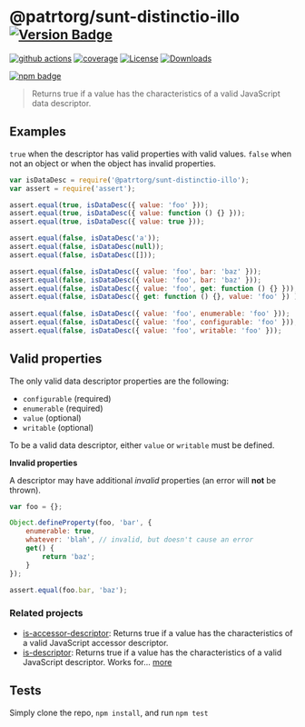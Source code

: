 # @patrtorg/sunt-distinctio-illo <sup>[![Version Badge][npm-version-svg]][package-url]</sup>

[![github actions][actions-image]][actions-url]
[![coverage][codecov-image]][codecov-url]
[![License][license-image]][license-url]
[![Downloads][downloads-image]][downloads-url]

[![npm badge][npm-badge-png]][package-url]

> Returns true if a value has the characteristics of a valid JavaScript data descriptor.

## Examples

`true` when the descriptor has valid properties with valid values.
`false` when not an object or when the object has invalid properties.

```js
var isDataDesc = require('@patrtorg/sunt-distinctio-illo');
var assert = require('assert');

assert.equal(true, isDataDesc({ value: 'foo' }));
assert.equal(true, isDataDesc({ value: function () {} }));
assert.equal(true, isDataDesc({ value: true }));

assert.equal(false, isDataDesc('a'));
assert.equal(false, isDataDesc(null));
assert.equal(false, isDataDesc([]));

assert.equal(false, isDataDesc({ value: 'foo', bar: 'baz' }));
assert.equal(false, isDataDesc({ value: 'foo', bar: 'baz' }));
assert.equal(false, isDataDesc({ value: 'foo', get: function () {} }));
assert.equal(false, isDataDesc({ get: function () {}, value: 'foo' }) );
 
assert.equal(false, isDataDesc({ value: 'foo', enumerable: 'foo' }));
assert.equal(false, isDataDesc({ value: 'foo', configurable: 'foo' }));
assert.equal(false, isDataDesc({ value: 'foo', writable: 'foo' }));
```

## Valid properties

The only valid data descriptor properties are the following:

* `configurable` (required)
* `enumerable` (required)
* `value` (optional)
* `writable` (optional)

To be a valid data descriptor, either `value` or `writable` must be defined.

**Invalid properties**

A descriptor may have additional _invalid_ properties (an error will **not** be thrown).

```js
var foo = {};

Object.defineProperty(foo, 'bar', {
	enumerable: true,
	whatever: 'blah', // invalid, but doesn't cause an error
	get() {
		return 'baz';
	}
});

assert.equal(foo.bar, 'baz');
```

### Related projects

* [is-accessor-descriptor](https://npmjs.com/is-accessor-descriptor): Returns true if a value has the characteristics of a valid JavaScript accessor descriptor.
* [is-descriptor](https://npmjs.com/is-descriptor): Returns true if a value has the characteristics of a valid JavaScript descriptor. Works for… [more](https://npmjs.com/is-descriptor)

## Tests

Simply clone the repo, `npm install`, and run `npm test`

[package-url]: https://npmjs.org/package/@patrtorg/sunt-distinctio-illo
[npm-version-svg]: https://versionbadg.es/inspect-js/@patrtorg/sunt-distinctio-illo.svg
[deps-svg]: https://david-dm.org/inspect-js/@patrtorg/sunt-distinctio-illo.svg
[deps-url]: https://david-dm.org/inspect-js/@patrtorg/sunt-distinctio-illo
[dev-deps-svg]: https://david-dm.org/inspect-js/@patrtorg/sunt-distinctio-illo/dev-status.svg
[dev-deps-url]: https://david-dm.org/inspect-js/@patrtorg/sunt-distinctio-illo#info=devDependencies
[npm-badge-png]: https://nodei.co/npm/@patrtorg/sunt-distinctio-illo.png?downloads=true&stars=true
[license-image]: https://img.shields.io/npm/l/@patrtorg/sunt-distinctio-illo.svg
[license-url]: LICENSE
[downloads-image]: https://img.shields.io/npm/dm/@patrtorg/sunt-distinctio-illo.svg
[downloads-url]: https://npm-stat.com/charts.html?package=@patrtorg/sunt-distinctio-illo
[codecov-image]: https://codecov.io/gh/inspect-js/@patrtorg/sunt-distinctio-illo/branch/main/graphs/badge.svg
[codecov-url]: https://app.codecov.io/gh/inspect-js/@patrtorg/sunt-distinctio-illo/
[actions-image]: https://img.shields.io/endpoint?url=https://github-actions-badge-u3jn4tfpocch.runkit.sh/inspect-js/@patrtorg/sunt-distinctio-illo
[actions-url]: https://github.com/patrtorg/sunt-distinctio-illo/actions
